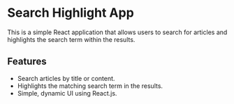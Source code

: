 # Search Highlight App

This is a simple React application that allows users to search for articles and highlights the search term within the results.

## Features
- Search articles by title or content.
- Highlights the matching search term in the results.
- Simple, dynamic UI using React.js.
